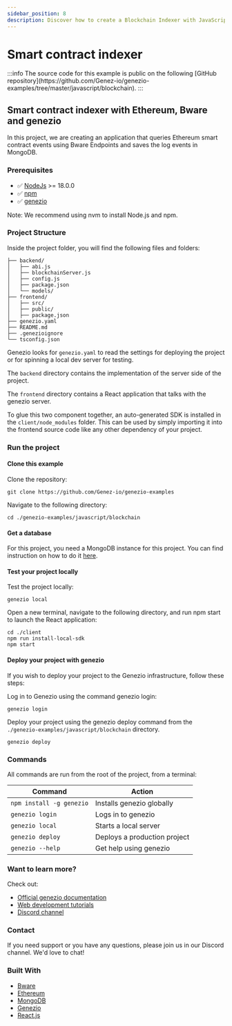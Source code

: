 ```yaml
---
sidebar_position: 8
description: Discover how to create a Blockchain Indexer with JavaScript. Follow our guide for step-by-step instructions on building a robust blockchain app
---
```


# Smart contract indexer

<head>
  <title>Blockchain Indexer Example with JavaScript | Genezio Documentation</title>
</head>
:::info
The source code for this example is public on the following [GitHub repository](https://github.com/Genez-io/genezio-examples/tree/master/javascript/blockchain).
:::

## Smart contract indexer with Ethereum, Bware and genezio

In this project, we are creating an application that queries Ethereum smart contract events using Bware Endpoints and saves the log events in MongoDB.

### Prerequisites

- ✅ [NodeJs](https://nodejs.org/) >= 18.0.0
- ✅ [npm](https://genezio.com/)
- ✅ [genezio](https://genezio.com/)

Note: We recommend using nvm to install Node.js and npm.

### Project Structure

Inside the project folder, you will find the following files and folders:

```
├── backend/
│   ├── abi.js
│   ├── blockchainServer.js
│   ├── config.js
│   ├── package.json
│   └── models/
├── frontend/
│   ├── src/
│   ├── public/
│   ├── package.json
├── genezio.yaml
├── README.md
├── .genezioignore
└── tsconfig.json
```

Genezio looks for `genezio.yaml` to read the settings for deploying the project or for spinning a local dev server for testing.

The `backend` directory contains the implementation of the server side of the project.

The `frontend` directory contains a React application that talks with the genezio server.

To glue this two component together, an auto-generated SDK is installed in the `client/node_modules` folder. This can be used by simply importing it into the frontend source code like any other dependency of your project.

### Run the project

#### Clone this example

Clone the repository:

```
git clone https://github.com/Genez-io/genezio-examples
```

Navigate to the following directory:

```
cd ./genezio-examples/javascript/blockchain
```

#### Get a database

For this project, you need a MongoDB instance for this project. You can find instruction on how to do it [here](https://genezio.com/blog/how-to-add-a-mongodb-to-your-genezio-project/).

#### Test your project locally

Test the project locally:

```
genezio local
```

Open a new terminal, navigate to the following directory, and run npm start to launch the React application:

```
cd ./client
npm run install-local-sdk
npm start
```

#### Deploy your project with genezio

If you wish to deploy your project to the Genezio infrastructure, follow these steps:

Log in to Genezio using the command genezio login:

```
genezio login
```

Deploy your project using the genezio deploy command from the `./genezio-examples/javascript/blockchain` directory.

```
genezio deploy
```

### Commands

All commands are run from the root of the project, from a terminal:

| Command                  | Action                       |
| ------------------------ | ---------------------------- |
| `npm install -g genezio` | Installs genezio globally    |
| `genezio login`          | Logs in to genezio           |
| `genezio local`          | Starts a local server        |
| `genezio deploy`         | Deploys a production project |
| `genezio --help`         | Get help using genezio       |

### Want to learn more?

Check out:

- [Official genezio documentation](https://genezio.com/docs)
- [Web development tutorials](https://genezio.com/blog)
- [Discord channel](https://discord.gg/uc9H5YKjXv)

### Contact

If you need support or you have any questions, please join us in our Discord channel. We'd love to chat!

### Built With

- [Bware](https://bwarelabs.com/)
- [Ethereum](https://ethereum.org/en/)
- [MongoDB](https://www.mongodb.com/atlas/database)
- [Genezio](https://genezio.com/)
- [React.js](https://github.com/facebook/react)
